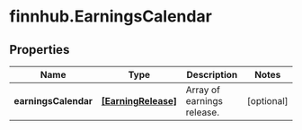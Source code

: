 # finnhub.EarningsCalendar

## Properties

Name | Type | Description | Notes
------------ | ------------- | ------------- | -------------
**earningsCalendar** | [**[EarningRelease]**](EarningRelease.md) | Array of earnings release. | [optional] 


